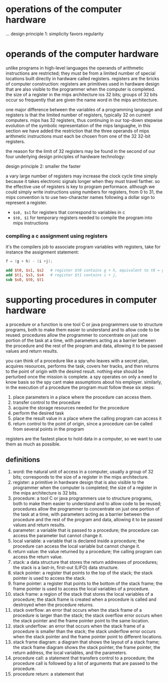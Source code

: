 # operations of the computer hardware

...
design principle 1:  simplicity favors regularity


# operands of the computer hardware

unlike programs in high-level languages the operands of arithmetic instructions are restricted; they must be from a limited number of special locations built directly in hardware called registers.  registers are the bricks of computer construction:  registers are primitives used in hardware design that are also visible to the programmer when the computer is completed.  the size of a register in the mips architecture ios 32 bits; groups of 32 bits occur so frequently that are given the name word in the mips architecture.  

one major difference between the variables of a programming language and registers is that the limited number of registers, typically 32 on current computers.  mips has 32 registers, thus continuing in our top-down stepwise evolution of the symbolic representation of the mips languaghe, in this section we have added the restriction that the three operands of mips arithmetic instructions must each be chosen from one of the 32 32-bit registers.

the reason for the limit of 32 registers may be found in the second of our four underlying design principles of hardware technology:  

design principle 2:  smaller the faster

a vary large number of registers may increase the clock cycle time simply because it takes electronic signals longer when they must travel farther.  so the effective use of registers is key to program performace.  although we could simply write instructions using numbers for registers, from 0 to 31, the mips convention is to use two-character names following a dollar sign to represent a register.  

-  `$s0, $s1` for registers that correspond to variables in c
-  `$t0, $1` for temporary registers needed to compile the program into mips instructions

### compiling a c assignment using registers

it's the compilers job to associate program variables with registers, take for instance the assignment statement:

```cpp
f = (g + h) - (i +j);
```

```mips
add $t0, $s1, $s2   # register $t0 contains g + h, equivalent to t0 = g + h
add $t1, $s3, $s4   # register $t1 contains i + j, 
sub $s0, $t0, $t1
```


# supporting procedures in computer hardware

a procedure or a function is one tool C or java programmers use to structure programs, both to make them easier to understand and to allow code to be reused.  procedures allow the programmer to concentrate on just one portion of the task at a time, with parameters acting as a barrier between the procedure and the rest of the program and data, allowing it to be passed values and return results.  

you can think of a procedure like a spy who leaves with a secret plan, acquires resources, performs the task, covers her tracks, and then returns to the point of origin with the desired result.  nothing else should be perturbed once the mission is complete.  a spy operates on only a need to know basis so the spy cant make assumptions about his employer.  similarly, in the execution of a procedure the program must follow these six steps:

1.  place parameters in a place where the procedure can access them.
2.  transfer control to the procedure
3.  acquire the storage resources needed for the procedure
4.  perform the desired task
5.  place the result value in a place where the calling program can access it
6.  return control to the point of origin, since a procedure can be called from several points in the program

registers are the fastest place to hold data in a computer, so we want to use them as much as possible.  


## definitions

1.  word:  the natural unit of access in a computer, usually a group of 32 bits; corresponds to the size of a register in the mips architecture.
2.  register:  a primitive in hardware design that is also visible to the programmer when the computer is completed; the size of a register in the mips architecture is 32 bits.
3.  procedure:  a tool C or java programmers use to structure programs, both to make them easier to understand and to allow code to be reused; procedures allow the programmer to concentrate on just one portion of the task at a time, with parameters acting as a barrier between the procedure and the rest of the program and data, allowing it to be passed values and return results.
4.  parameter:  a variable that is passed to a procedure; the procedure can access the parameter but cannot change it.
5.  local variable:  a variable that is declared inside a procedure; the procedure can access the local variable but cannot change it.
6.  return value:  the value returned by a procedure; the calling program can access the return value.
7.  stack:  a data structure that stores the return addresses of procedures; the stack is a last-in, first-out (LIFO) data structure.
8.  stack pointer:  a register that points to the top of the stack; the stack pointer is used to access the stack.
9.  frame pointer:  a register that points to the bottom of the stack frame; the frame pointer is used to access the local variables of a procedure.
10.  stack frame:  a region of the stack that stores the local variables of a procedure; the stack frame is created when a procedure is called and destroyed when the procedure returns.
11.  stack overflow:  an error that occurs when the stack frame of a procedure is larger than the stack; the stack overflow error occurs when the stack pointer and the frame pointer point to the same location.
12.  stack underflow:  an error that occurs when the stack frame of a procedure is smaller than the stack; the stack underflow error occurs when the stack pointer and the frame pointer point to different locations.
13.  stack frame diagram:  a diagram that shows the layout of a stack frame; the stack frame diagram shows the stack pointer, the frame pointer, the return address, the local variables, and the parameters.
14.  procedure call:  a statement that transfers control to a procedure; the procedure call is followed by a list of arguments that are passed to the procedure.
15.  procedure return:  a statement that
